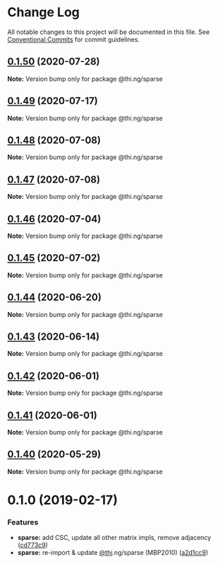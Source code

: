 # Change Log

All notable changes to this project will be documented in this file.
See [Conventional Commits](https://conventionalcommits.org) for commit guidelines.

## [0.1.50](https://github.com/thi-ng/umbrella/compare/@thi.ng/sparse@0.1.49...@thi.ng/sparse@0.1.50) (2020-07-28)

**Note:** Version bump only for package @thi.ng/sparse





## [0.1.49](https://github.com/thi-ng/umbrella/compare/@thi.ng/sparse@0.1.48...@thi.ng/sparse@0.1.49) (2020-07-17)

**Note:** Version bump only for package @thi.ng/sparse





## [0.1.48](https://github.com/thi-ng/umbrella/compare/@thi.ng/sparse@0.1.47...@thi.ng/sparse@0.1.48) (2020-07-08)

**Note:** Version bump only for package @thi.ng/sparse





## [0.1.47](https://github.com/thi-ng/umbrella/compare/@thi.ng/sparse@0.1.46...@thi.ng/sparse@0.1.47) (2020-07-08)

**Note:** Version bump only for package @thi.ng/sparse





## [0.1.46](https://github.com/thi-ng/umbrella/compare/@thi.ng/sparse@0.1.45...@thi.ng/sparse@0.1.46) (2020-07-04)

**Note:** Version bump only for package @thi.ng/sparse





## [0.1.45](https://github.com/thi-ng/umbrella/compare/@thi.ng/sparse@0.1.44...@thi.ng/sparse@0.1.45) (2020-07-02)

**Note:** Version bump only for package @thi.ng/sparse





## [0.1.44](https://github.com/thi-ng/umbrella/compare/@thi.ng/sparse@0.1.43...@thi.ng/sparse@0.1.44) (2020-06-20)

**Note:** Version bump only for package @thi.ng/sparse





## [0.1.43](https://github.com/thi-ng/umbrella/compare/@thi.ng/sparse@0.1.42...@thi.ng/sparse@0.1.43) (2020-06-14)

**Note:** Version bump only for package @thi.ng/sparse





## [0.1.42](https://github.com/thi-ng/umbrella/compare/@thi.ng/sparse@0.1.41...@thi.ng/sparse@0.1.42) (2020-06-01)

**Note:** Version bump only for package @thi.ng/sparse





## [0.1.41](https://github.com/thi-ng/umbrella/compare/@thi.ng/sparse@0.1.40...@thi.ng/sparse@0.1.41) (2020-06-01)

**Note:** Version bump only for package @thi.ng/sparse





## [0.1.40](https://github.com/thi-ng/umbrella/compare/@thi.ng/sparse@0.1.39...@thi.ng/sparse@0.1.40) (2020-05-29)

**Note:** Version bump only for package @thi.ng/sparse





# 0.1.0 (2019-02-17)

### Features

* **sparse:** add CSC, update all other matrix impls, remove adjacency ([cd773c9](https://github.com/thi-ng/umbrella/commit/cd773c9))
* **sparse:** re-import & update [@thi](https://github.com/thi).ng/sparse (MBP2010) ([a2d1cc9](https://github.com/thi-ng/umbrella/commit/a2d1cc9))
